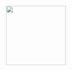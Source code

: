 


[<img src="https://camo.githubusercontent.com/e2eefd24a40d467e94b192916ed9751946357e32e5f3f5e45b4f405834ed4378/68747470733a2f2f63646e2e676f6d69782e636f6d2f32626466623366382d303565662d343033352d613036652d32303433393632613361313325324672656d69782d627574746f6e2e737667" width="163px" data-canonical-src="https://cdn.gomix.com/2bdfb3f8-05ef-4035-a06e-2043962a3a13%2Fremix-button.svg" style="max-width: 100%;">](https://glitch.com/edit/#!/import/github/gitdagray/mongo_crud)